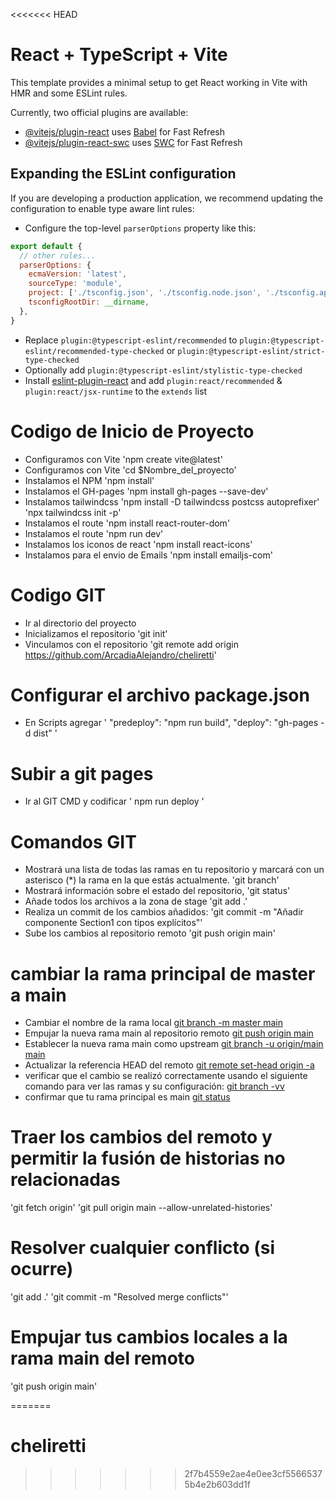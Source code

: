 <<<<<<< HEAD
# React + TypeScript + Vite

This template provides a minimal setup to get React working in Vite with HMR and some ESLint rules.

Currently, two official plugins are available:

- [@vitejs/plugin-react](https://github.com/vitejs/vite-plugin-react/blob/main/packages/plugin-react/README.md) uses [Babel](https://babeljs.io/) for Fast Refresh
- [@vitejs/plugin-react-swc](https://github.com/vitejs/vite-plugin-react-swc) uses [SWC](https://swc.rs/) for Fast Refresh

## Expanding the ESLint configuration

If you are developing a production application, we recommend updating the configuration to enable type aware lint rules:

- Configure the top-level `parserOptions` property like this:

```js
export default {
  // other rules...
  parserOptions: {
    ecmaVersion: 'latest',
    sourceType: 'module',
    project: ['./tsconfig.json', './tsconfig.node.json', './tsconfig.app.json'],
    tsconfigRootDir: __dirname,
  },
}
```

- Replace `plugin:@typescript-eslint/recommended` to `plugin:@typescript-eslint/recommended-type-checked` or `plugin:@typescript-eslint/strict-type-checked`
- Optionally add `plugin:@typescript-eslint/stylistic-type-checked`
- Install [eslint-plugin-react](https://github.com/jsx-eslint/eslint-plugin-react) and add `plugin:react/recommended` & `plugin:react/jsx-runtime` to the `extends` list

# Codigo de Inicio de Proyecto

- Configuramos con Vite 'npm create vite@latest'
- Configuramos con Vite 'cd $Nombre_del_proyecto'
- Instalamos el NPM 'npm install'
- Instalamos el GH-pages 'npm install gh-pages --save-dev'
- Instalamos tailwindcss 'npm install -D tailwindcss postcss autoprefixer' 'npx tailwindcss init -p'
- Instalamos el route 'npm install react-router-dom'
- Instalamos el route 'npm run dev'
- Instalamos los iconos de react 'npm install react-icons'
- Instalamos para el envio de Emails 'npm install emailjs-com'


# Codigo GIT

- Ir al directorio del proyecto
- Inicializamos el repositorio 'git init'
- Vinculamos con el repositorio 'git remote add origin https://github.com/ArcadiaAlejandro/cheliretti'

# Configurar el archivo package.json 

- En Scripts agregar ' "predeploy": "npm run build",
    "deploy": "gh-pages -d dist" '

# Subir a git pages

- Ir al GIT CMD y codificar ' npm run deploy '

# Comandos GIT

- Mostrará una lista de todas las ramas en tu repositorio y marcará con un asterisco (*) la rama en la que estás actualmente. 'git branch'
- Mostrará información sobre el estado del repositorio, 'git status'
- Añade todos los archivos a la zona de stage 'git add .'
- Realiza un commit de los cambios añadidos: 'git commit -m "Añadir componente Section1 con tipos explícitos"'
- Sube los cambios al repositorio remoto 'git push origin main'

# cambiar la rama principal de master a main

- Cambiar el nombre de la rama local [git branch -m master main]()
- Empujar la nueva rama main al repositorio remoto [git push origin main]()
- Establecer la nueva rama main como upstream [git branch -u origin/main main]()
- Actualizar la referencia HEAD del remoto [git remote set-head origin -a]()
- verificar que el cambio se realizó correctamente usando el siguiente comando para ver las ramas y su configuración: [git branch -vv]()
- confirmar que tu rama principal es main [git status]()

# Traer los cambios del remoto y permitir la fusión de historias no relacionadas
'git fetch origin'
'git pull origin main --allow-unrelated-histories'

# Resolver cualquier conflicto (si ocurre)
'git add .'
'git commit -m "Resolved merge conflicts"'

# Empujar tus cambios locales a la rama main del remoto
'git push origin main'

=======
# cheliretti
>>>>>>> 2f7b4559e2ae4e0ee3cf55665375b4e2b603dd1f
